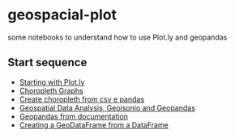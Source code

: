 # geospacial-plot
some notebooks to understand how to use Plot.ly and geopandas

## Start sequence
<!--NAVIGATION-->
- [Starting with Plot.ly](geomaps_01.ipynb)
- [Choropleth Graphs](geomaps_01.ipynb)
- [Create choropleth from csv e pandas](geomaps_02.ipynb)
- [Geospatial Data Analysis, Geojsonio and Geopandas](geomaps_03.ipynb)
- [Geopandas from documentation](geopandas.ipynb)
- [Creating a GeoDataFrame from a DataFrame](create_geopandas_from_pandas.ipynb)


